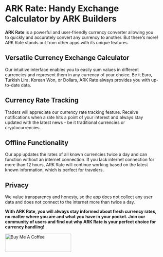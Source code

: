 # ARK Rate: Handy Exchange Calculator by ARK Builders

**ARK Rate** is a powerful and user-friendly currency converter allowing you to quickly and accurately convert any currency to another. But there's more! ARK Rate stands out from other apps with its unique features.

## Versatile Currency Exchange Calculator

Our intuitive interface enables you to easily sum values in different currencies and represent them in any currency of your choice. Be it Euro, Turkish Lira, Korean Won, or Dollars, ARK Rate always provides you with up-to-date data.

## Currency Rate Tracking

Traders will appreciate our currency rate tracking feature. Receive notifications when a rate hits a point of your interest and always stay updated with the latest news - be it traditional currencies or cryptocurrencies.

## Offline Functionality

Our app updates the rates of all known currencies twice a day and can function without an internet connection. If you lack internet connection for more than 12 hours, ARK Rate will continue working based on the latest known information, which is perfect for travelers.

## Privacy

We value transparency and honesty, so the app does not collect any user data and does not connect to the internet more than twice a day.


**With ARK Rate, you will always stay informed about fresh currency rates, no matter where you are and what you have in your pocket. Join our community of users and find out why ARK Rate is your perfect choice for currency handling!**

<a href="https://www.buymeacoffee.com/arkbuilders" target="_blank"><img src="https://cdn.buymeacoffee.com/buttons/v2/default-yellow.png" alt="Buy Me A Coffee" style="height: 60px !important;width: 217px !important;" ></a>
